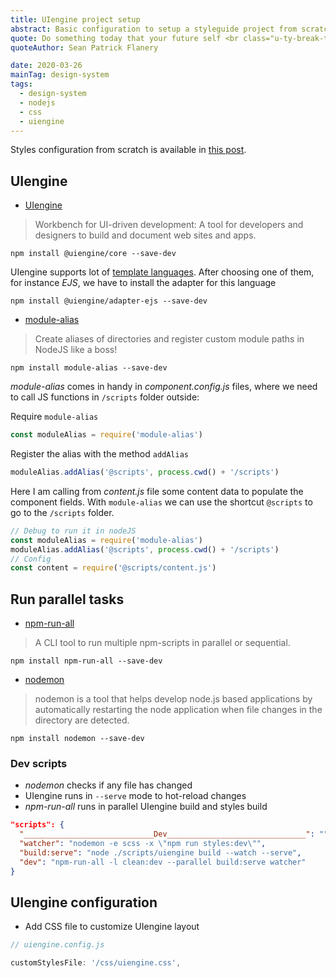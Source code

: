 ```yaml
---
title: UIengine project setup
abstract: Basic configuration to setup a styleguide project from scratch using UIengine as styleguide tool.
quote: Do something today that your future self <br class="u-ty-break-t">will thank you for.
quoteAuthor: Sean Patrick Flanery

date: 2020-03-26
mainTag: design-system
tags:
  - design-system
  - nodejs
  - css
  - uiengine
---
```


Styles configuration from scratch is available in [this post](/super-blog-content/blog/styleguide-setup/).

## UIengine

- [UIengine](https://github.com/dennisreimann/uiengine)

> Workbench for UI-driven development: A tool for developers and designers to build and document web sites and apps.

```shell
npm install @uiengine/core --save-dev
```

UIengine supports lot of [template languages](https://uiengine.uix.space/adapters/). After choosing one of them, for instance _EJS_, we have to install the adapter for this language

```shell
npm install @uiengine/adapter-ejs --save-dev
```

- [module-alias](https://github.com/ilearnio/module-alias)
> Create aliases of directories and register custom module paths in NodeJS like a boss!

```shell
npm install module-alias --save-dev
```

_module-alias_ comes in handy in _component.config.js_ files, where we need to call JS functions in `/scripts` folder outside:

Require `module-alias`

```javascript
const moduleAlias = require('module-alias')
```

Register the alias with the method `addAlias`

```javascript
moduleAlias.addAlias('@scripts', process.cwd() + '/scripts')
```

Here I am calling from _content.js_ file some content data to populate the component fields. With `module-alias` we can use the shortcut `@scripts` to go to the `/scripts` folder.

```javascript
// Debug to run it in nodeJS
const moduleAlias = require('module-alias')
moduleAlias.addAlias('@scripts', process.cwd() + '/scripts')
// Config
const content = require('@scripts/content.js')
```


## Run parallel tasks

- [npm-run-all](https://github.com/mysticatea/npm-run-all)
> A CLI tool to run multiple npm-scripts in parallel or sequential.

```shell
npm install npm-run-all --save-dev
```

- [nodemon](https://github.com/remy/nodemon)
> nodemon is a tool that helps develop node.js based applications by automatically restarting the node application when file changes in the directory are detected.

```shell
npm install nodemon --save-dev
```

### Dev scripts

- _nodemon_ checks if any file has changed
- UIengine runs in `--serve` mode to hot-reload changes
- _npm-run-all_ runs in parallel UIengine build and styles build

```json
"scripts": {
  "_____________________________Dev_______________________________": "",
  "watcher": "nodemon -e scss -x \"npm run styles:dev\"",
  "build:serve": "node ./scripts/uiengine build --watch --serve",
  "dev": "npm-run-all -l clean:dev --parallel build:serve watcher"
}
```

## UIengine configuration

- Add CSS file to customize UIengine layout

```javascript
// uiengine.config.js

customStylesFile: '/css/uiengine.css',
```
